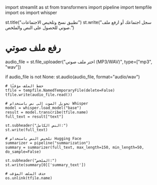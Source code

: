 import streamlit as st
from transformers import pipeline
import tempfile
import os
import whisper

st.title("تطبيق نسخ وتلخيص الاجتماعات")
st.write("سجل اجتماعك أو ارفع ملف صوتي للحصول على النص والملخص.")

# رفع ملف صوتي
audio_file = st.file_uploader("اختر ملف صوتي (MP3/WAV)", type=["mp3", "wav"])

if audio_file is not None:
    st.audio(audio_file, format="audio/wav")
    
    # حفظ الملف مؤقتًا
    tfile = tempfile.NamedTemporaryFile(delete=False)
    tfile.write(audio_file.read())
    
    # تحويل الصوت إلى نص باستخدام Whisper
    model = whisper.load_model("base")
    result = model.transcribe(tfile.name)
    full_text = result["text"]
    
    st.subheader("النص الكامل:")
    st.write(full_text)
    
    # تلخيص النص باستخدام Hugging Face
    summarizer = pipeline("summarization")
    summary = summarizer(full_text, max_length=150, min_length=50, do_sample=False)
    
    st.subheader("الملخص:")
    st.write(summary[0]['summary_text'])
    
    # حذف الملف المؤقت
    os.unlink(tfile.name)
